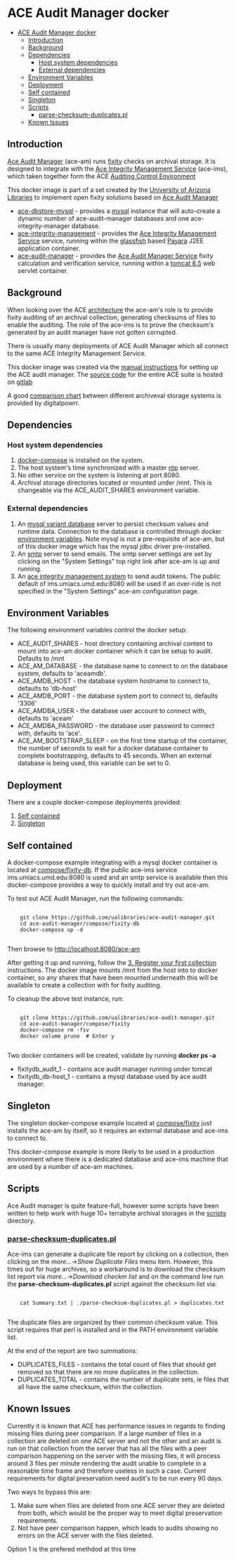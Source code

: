 # ACE Audit Manager docker

- [ACE Audit Manager docker](#ACE-Audit-Manager-docker)
	- [Introduction](#Introduction)
	- [Background](#Background)
	- [Dependencies](#Dependencies)
		- [Host system dependencies](#Host-system-dependencies)
		- [External dependencies](#External-dependencies)
	- [Environment Variables](#Environment-Variables)
	- [Deployment](#Deployment)
	- [Self contained](#Self-contained)
	- [Singleton](#Singleton)
	- [Scripts](#Scripts)
		- [parse-checksum-duplicates.pl](#parse-checksum-duplicatespl)
	- [Known Issues](#Known-Issues)

## Introduction

[Ace Audit Manager](https://wiki.umiacs.umd.edu/adapt/index.php/Ace:Main) (ace-am) runs [fixity](https://www.dpconline.org/handbook/technical-solutions-and-tools/fixity-and-checksums) checks on archival storage. It is designed to integrate with the [Ace Integrity Management Service](https://wiki.umiacs.umd.edu/adapt/index.php/Ace:Ace_IMS_System) (ace-ims), which taken together form the ACE [Auditing Control Environment](https://wiki.umiacs.umd.edu/adapt/index.php/Ace)

This docker image is part of a set created by the [University of Arizona Libraries](https://github.com/ualibraries) to implement open fixity solutions based on [Ace Audit Manager](https://wiki.umiacs.umd.edu/adapt/index.php/Ace:Main)

* [ace-dbstore-mysql](https://github.com/ualibraries/ace-dbstore-mysql) - provides a [mysql](https://hub.docker.com/_/mysql/) instance that will auto-create a dynamic number of ace-audit-manager databases and one ace-integrity-manager database.
* [ace-integrity-management](https://github.com/ualibraries/ace-integrity-management) - provides the [Ace Integrity Management Service](https://wiki.umiacs.umd.edu/adapt/index.php/Ace:Ace_IMS_System) service, running within the [glassfish](https://en.wikipedia.org/wiki/GlassFish) based [Payara](https://www.payara.fish/) J2EE application container.
* [ace-audit-manager](https://github.com/ualibraries/ace-audit-manager) - provides the [Ace Audit Manager Service](https://wiki.umiacs.umd.edu/adapt/index.php/Ace:Audit_Manager_Installation_Guide) fixity calculation and verification service, running within a [tomcat 8.5](http://tomcat.apache.org/) web servlet container.

## Background

When looking over the ACE [architecture](https://wiki.umiacs.umd.edu/adapt/images/5/5b/DigCCurr2009_060909.pdf) the ace-am's role is to provide fixity auditing of an archival collection, generating checksums of files to enable the auditing. The role of the ace-ims is to prove the checksum's generated by an audit manager have not gotten corrupted.

There is usually many deployments of ACE Audit Manager which all connect to the same ACE Integrity Management Service.

This docker image was created via the [manual instructions](https://wiki.umiacs.umd.edu/adapt/index.php/Ace:Audit_Manager_Installation_Guide) for setting up the ACE audit manager. The [source code](https://gitlab.umiacs.umd.edu/adapt/ace) for the entire ACE suite is hosted on [gitlab](https://gitlab.umiacs.umd.edu/groups/adapt)

A good [comparison chart](http://digitalpowrr.niu.edu/digital-preservation-101/tool-grid/) between different archiveval storage systems is provided by digitalpowrr.

## Dependencies
### Host system dependencies
1. [docker-compose](https://docs.docker.com/compose/overview/) is installed on the system.
2. The host system's time synchronized with a master [ntp](https://en.wikipedia.org/wiki/Network_Time_Protocol) server.
3. No other service on the system is listening at port 8080.
4. Archival storage directories located or mounted under /mnt. This is changeable via the ACE_AUDIT_SHARES environment variable.

### External dependencies

1. An [mysql variant database](https://en.wikipedia.org/wiki/MySQL#Current) server to persist checksum values and runtime data. Connection to the database is controlled through docker [environment variables](#environment-variables). Note mysql is not a pre-requisite of ace-am, but of this docker image which has the mysql jdbc driver pre-installed.
2. An [smtp](https://en.wikipedia.org/wiki/Simple_Mail_Transfer_Protocol) server to send emails. The smtp server settings are set by clicking on the "System Settings" top right link after ace-am is up and running.
3. An [ace integrity management system](https://wiki.umiacs.umd.edu/adapt/index.php/Ace:Ace_IMS_System) to send audit tokens. The public default of ims.umiacs.umd.edu:8080 will be used if an over-ride is not specified in the "System Settings" ace-am configuration page.

## Environment Variables

The following environment variables control the docker setup:

* ACE_AUDIT_SHARES - host directory containing archival content to mount into ace-am docker container which it can be setup to audit. Defaults to /mnt
* ACE_AM_DATABASE - the database name to connect to on the database system, defaults to 'aceamdb'.
* ACE_AMDB_HOST - the database system hostname to connect to, defaults to 'db-host'
* ACE_AMDB_PORT - the database system port to connect to, defaults '3306'
* ACE_AMDBA_USER - the database user account to connect with, defaults to 'aceam'
* ACE_AMDBA_PASSWORD - the database user password to connect with, defaults to 'ace'.
* ACE_AM_BOOTSTRAP_SLEEP - on the first time startup of the container, the number of seconds to wait for a docker database container to complete bootstrapping, defaults to 45 seconds. When an external database is being used, this variable can be set to 0.

## Deployment

There are a couple docker-compose deployments provided:

1. [Self contained](#self-contained)
2. [Singleton](#singleton)

## Self contained

A docker-compose example integrating with a mysql docker container is located at [compose/fixity-db](https://github.com/ualibraries/ace-audit-manager/tree/master/compose/fixity-db). If the public ace-ims service ims.umiacs.umd.edu:8080 is used and an smtp service is available then this docker-compose provides a way to quickly install and try out ace-am.

To test out ACE Audit Manager, run the following commands:

```
	
	git clone https://github.com/ualibraries/ace-audit-manager.git
	cd ace-audit-manager/compose/fixity-db
	docker-compose up -d
	
```

Then browse to [http://localhost:8080/ace-am](http://localhost:8080/ace-am)

After getting it up and running, follow the [3. Register your first collection](https://wiki.umiacs.umd.edu/adapt/index.php/Ace:Audit_Manager_Installation_Guide) instructions. The docker image mounts /mnt from the host into to docker container, so any shares that have been mounted underneath this will be available to create a collection with for fixity auditing.

To cleanup the above test instance, run:

```
	
	git clone https://github.com/ualibraries/ace-audit-manager.git
	cd ace-audit-manager/compose/fixity
	docker-compose rm -fsv
	docker volume prune  # Enter y
	
```

Two docker containers will be created, validate by running **docker ps -a**

* fixitydb_audit_1 - contains ace audit manager running under tomcat
* fixitydb_db-host_1 - contains a mysql database used by ace audit manager.

## Singleton

The singleton docker-compose example located at [compose/fixity](https://github.com/ualibraries/ace-audit-manager/tree/master/compose/fixity) just installs the ace-am by itself, so it requires an external database and ace-ims to connect to.

This docker-compose example is more likely to be used in a production environment where there is a dedicated database and ace-ims machine that are used by a number of ace-am machines.

## Scripts

Ace Audit manager is quite feature-full, however some scripts have been written to help work with huge 10+ terrabyte archival storages in the [scripts](https://github.com/ualibraries/ace-audit-manager/tree/master/scripts) directory.

### [parse-checksum-duplicates.pl](https://github.com/ualibraries/ace-audit-manager/tree/master/scripts/parse-checksum-duplicates.pl)

Ace-ims can generate a duplicate file report by clicking on a collection, then clicking on the *more...*->*Show Duplicate Files* menu item. However, this times out for huge archives, so a workaround is to download the checksum list report via *more...*->*Download checkm list* and on the command line run the **parse-checksum-duplicates.pl** script against the checksum list via:


```
	
	cat Summary.txt | ./parse-checksum-duplicates.pl > duplicates.txt
	
```

The duplicate files are organized by their common checksum value. This script requires that perl is installed and in the PATH environment variable list.
 
At the end of the report are two summations:

* DUPLICATES_FILES - contains the total count of files that should get removed so that there are no more duplicates in the collection.
* DUPLICATES_TOTAL - contains the number of duplicate sets, ie files that all have the same checksum, within the collection.

## Known Issues
Currently it is known that ACE has performance issues in regards to finding missing files during peer comparison. If a large number of files in a collection are deleted on one ACE server and not the other and an audit is run on that collection from the server that has all the files with a peer comparison happening on the server with the missing files, it will process around 3 files per minute rendering the audit unable to complete in a reasonable time frame and therefore useless in such a case. Current requirements for digital preservation need audit's to be run every 90 days.

Two ways to bypass this are:
1. Make sure when files are deleted from one ACE server they are deleted from both, which would be the proper way to meet digital preservation requirements.
2. Not have peer comparison happen, which leads to audits showing no errors on the ACE server with the files deleted.
   
Option 1 is the prefered methdod at this time


